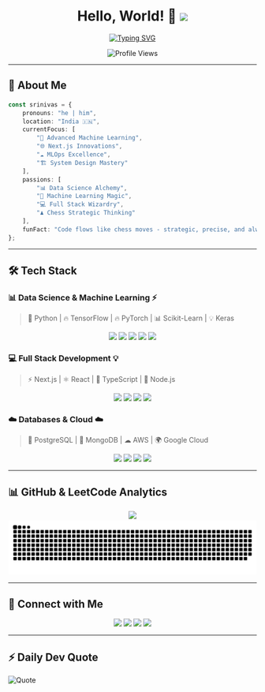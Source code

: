 <div align="center">

# Hello, World! 🌟 <img src="https://media.giphy.com/media/hvRJCLFzcasrR4ia7z/giphy.gif" width="40px"/>

[![Typing SVG](https://readme-typing-svg.demolab.com?font=Fira+Code&weight=600&size=24&duration=3000&pause=500&color=6495ED&center=true&vCenter=true&width=1000&lines=%F0%9F%9A%80+Data+Scientist+%7C+ML+Engineer+%7C+Full+Stack+Developer+%7C+Chess+Strategist+%E2%99%9F%EF%B8%8F)](https://git.io/typing-svg)

![Profile Views](https://komarev.com/ghpvc/?username=srinivaskoruprolu007&style=for-the-badge&color=blueviolet)

</div>

---

## 🌟 About Me  

```typescript
const srinivas = {
    pronouns: "he | him",
    location: "India 🇮🇳",
    currentFocus: [
        "🧠 Advanced Machine Learning", 
        "🌐 Next.js Innovations", 
        "☁️ MLOps Excellence", 
        "🏗️ System Design Mastery"
    ],
    passions: [
        "📊 Data Science Alchemy", 
        "🤖 Machine Learning Magic", 
        "💻 Full Stack Wizardry", 
        "♟️ Chess Strategic Thinking"
    ],
    funFact: "Code flows like chess moves - strategic, precise, and always thinking ahead! ♟️"
};
```

---

## 🛠 Tech Stack  

### 📊 Data Science & Machine Learning ⚡

> 🐍 Python | 🔥 TensorFlow | 🔥 PyTorch | 📊 Scikit-Learn | 💡 Keras  

<p align="center">
  <a href="https://www.python.org/"><img src="https://img.shields.io/badge/Python-3776AB?style=for-the-badge&logo=python&logoColor=white" /></a>
  <a href="https://www.tensorflow.org/"><img src="https://img.shields.io/badge/TensorFlow-FF6F00?style=for-the-badge&logo=tensorflow&logoColor=white" /></a>
  <a href="https://pytorch.org/"><img src="https://img.shields.io/badge/PyTorch-EE4C2C?style=for-the-badge&logo=pytorch&logoColor=white" /></a>
  <a href="https://scikit-learn.org/"><img src="https://img.shields.io/badge/Scikit--Learn-F7931E?style=for-the-badge&logo=scikit-learn&logoColor=white" /></a>
  <a href="https://keras.io/"><img src="https://img.shields.io/badge/Keras-D00000?style=for-the-badge&logo=keras&logoColor=white" /></a>
</p>

### 💻 Full Stack Development 💡

> ⚡ Next.js | ⚛ React | 🔷 TypeScript | 🌿 Node.js  

<p align="center">
  <a href="https://nextjs.org/"><img src="https://img.shields.io/badge/Next.js-000000?style=for-the-badge&logo=nextdotjs&logoColor=white" /></a>
  <a href="https://react.dev/"><img src="https://img.shields.io/badge/React-61DAFB?style=for-the-badge&logo=react&logoColor=black" /></a>
  <a href="https://www.typescriptlang.org/"><img src="https://img.shields.io/badge/TypeScript-3178C6?style=for-the-badge&logo=typescript&logoColor=white" /></a>
  <a href="https://nodejs.org/"><img src="https://img.shields.io/badge/Node.js-339933?style=for-the-badge&logo=nodedotjs&logoColor=white" /></a>
</p>

### ☁️ Databases & Cloud ☁️

> 🐘 PostgreSQL | 🍃 MongoDB | ☁ AWS | 🌍 Google Cloud  

<p align="center">
  <a href="https://www.postgresql.org/"><img src="https://img.shields.io/badge/PostgreSQL-4169E1?style=for-the-badge&logo=postgresql&logoColor=white" /></a>
  <a href="https://www.mongodb.com/"><img src="https://img.shields.io/badge/MongoDB-47A248?style=for-the-badge&logo=mongodb&logoColor=white" /></a>
  <a href="https://aws.amazon.com/"><img src="https://img.shields.io/badge/AWS-232F3E?style=for-the-badge&logo=amazon-aws&logoColor=white" /></a>
  <a href="https://cloud.google.com/"><img src="https://img.shields.io/badge/Google_Cloud-4285F4?style=for-the-badge&logo=google-cloud&logoColor=white" /></a>
</p>

---

## 📊 GitHub & LeetCode Analytics  

<p align="center">
  <img src="https://leetcard.jacoblin.cool/srinivasg3112?theme=dark&font=Fira%20Code&ext=heatmap" width="600" />
  <img src="https://raw.githubusercontent.com/Platane/snk/output/github-contribution-grid-snake-dark.svg" alt="GitHub Contribution Snake Animation" />
</p>

---

## 🚀 Connect with Me  

<p align="center">
  <a href="https://linkedin.com/in/srinivas-koruprolu"><img src="https://img.shields.io/badge/LinkedIn-blue?style=for-the-badge&logo=linkedin&logoColor=white" /></a>
  <a href="https://medium.com/@srinivaskoruprolu5"><img src="https://img.shields.io/badge/Medium-black?style=for-the-badge&logo=medium&logoColor=white" /></a>
  <a href="https://www.leetcode.com/srinivasg3112"><img src="https://img.shields.io/badge/LeetCode-FFA116?style=for-the-badge&logo=leetcode&logoColor=black" /></a>
  <a href="mailto:srinivasg3112@gmail.com"><img src="https://img.shields.io/badge/Gmail-D14836?style=for-the-badge&logo=gmail&logoColor=white" /></a>
</p>

---

## ⚡ Daily Dev Quote

![Quote](https://quotes-github-readme.vercel.app/api?type=horizontal&theme=radical)
